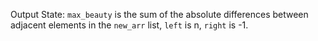Output State: `max_beauty` is the sum of the absolute differences between adjacent elements in the `new_arr` list, `left` is n, `right` is -1.